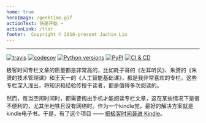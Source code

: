 ```yaml
---
home: true
heroImage: /geektime.gif
actionText: 快速开始 →
actionLink: /tldr
footer:  Copyright © 2018-present Jachin Lin
---
```


------

[![travis](https://travis-ci.org/jachinlin/geektime_dl.svg?branch=master)](https://travis-ci.org/jachinlin/geektime_dl)
[![codecov](https://codecov.io/gh/jachinlin/geektime_dl/branch/master/graph/badge.svg)](https://codecov.io/gh/jachinlin/geektime_dl)
[![Python versions](https://img.shields.io/pypi/pyversions/geektime-dl.svg)](https://pypi.org/project/geektime-dl/)
[![PyPI](https://img.shields.io/pypi/v/geektime-dl.svg)](https://pypi.org/project/geektime-dl/)
[![CI & CD](https://github.com/jachinlin/geektime_dl/workflows/CI%20&%20CD/badge.svg)](https://github.com/jachinlin/geektime_dl/actions)

极客时间专栏文章的质量都是非常高的，比如耗子哥的《左耳听风》、朱赟的《朱赟的技术管理课》和王天一的《人工智能基础课》，都是我非常喜欢的专栏。这些专栏深入浅出，将知识和经验传授于读者，都是值得多次阅读的。

然而，每当空闲时间时，都需要掏出手机才能阅读专栏文章，这在某些情况下是很不便利的，尤其坐地铁且没有网络时。作为一个kindle党，最好的解决方案就是kindle电子书。于是，有了这个项目 —— [把极客时间装进 Kindle](https://github.com/jachinlin/geektime_dl)。
